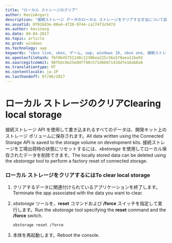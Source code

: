 ```yaml
---
title: "ローカル ストレージのクリア"
author: KevinAsgari
description: "接続ストレージ データのローカル ストレージをクリアする方法について説明します。"
ms.assetid: 0701b03e-88e4-4720-9744-ca174f3c947d
ms.author: kevinasg
ms.date: 04-04-2017
ms.topic: article
ms.prod: windows
ms.technology: uwp
keywords: "xbox live, xbox, ゲーム, uwp, windows 10, xbox one, 接続ストレージ"
ms.openlocfilehash: f6f0b45751148c12306ea225c56a578aea11be83
ms.sourcegitcommit: 90fbdc0e25e0dff40c571d6687143dd7e16ab8a8
ms.translationtype: HT
ms.contentlocale: ja-JP
ms.lasthandoff: 07/06/2017
---
```

# <a name="clearing-local-storage"></a><span data-ttu-id="db0b0-104">ローカル ストレージのクリア</span><span class="sxs-lookup"><span data-stu-id="db0b0-104">Clearing local storage</span></span>

<span data-ttu-id="db0b0-105">接続ストレージ API を使用して書き込まれるすべてのデータは、開発キット上のストレージ ボリュームに保存されます。</span><span class="sxs-lookup"><span data-stu-id="db0b0-105">All data written using the Connected Storage API is saved to the storage volume on development kits.</span></span> <span data-ttu-id="db0b0-106">接続ストレージを工場出荷時の状態にリセットするには、*xbstorage* を使用してローカル保存されたデータを削除できます。</span><span class="sxs-lookup"><span data-stu-id="db0b0-106">The locally stored data can be deleted using the *xbstorage* tool to perform a factory reset of connected storage.</span></span>

### <a name="to-clear-local-storage"></a><span data-ttu-id="db0b0-107">ローカル ストレージをクリアするには</span><span class="sxs-lookup"><span data-stu-id="db0b0-107">To clear local storage</span></span>

1.  <span data-ttu-id="db0b0-108">クリアするデータに関連付けられているアプリケーションを終了します。</span><span class="sxs-lookup"><span data-stu-id="db0b0-108">Terminate the app associated with the data you want to clear.</span></span>
2.  <span data-ttu-id="db0b0-109">*xbstorage* ツールを、**reset** コマンドおよび **/force** スイッチを指定して実行します。</span><span class="sxs-lookup"><span data-stu-id="db0b0-109">Run the *xbstorage* tool specifying the **reset** command and the **/force** switch.</span></span>

        xbstorage reset /force

3.  <span data-ttu-id="db0b0-110">本体を再起動します。</span><span class="sxs-lookup"><span data-stu-id="db0b0-110">Reboot the console.</span></span>
